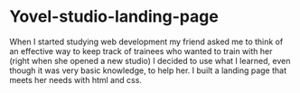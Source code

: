 # Yovel-studio-landing-page
When I started studying web development my friend asked me to think of an effective way to keep track of trainees who wanted to train with her (right when she opened a new studio) I decided to use what I learned, even though it was very basic knowledge, to help her.
I built a landing page that meets her needs with html and css.
